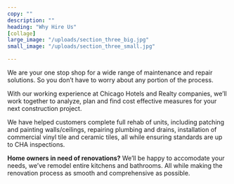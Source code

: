 ```yaml
---
copy: ""
description: ""
heading: "Why Hire Us"
[collage]
large_image: "/uploads/section_three_big.jpg"
small_image: "/uploads/section_three_small.jpg"

---
```

We are your one stop shop for a wide range of maintenance and repair solutions. So you don’t have to worry about any portion of the process.

With our working experience at Chicago Hotels and Realty companies, we’ll work together to analyze, plan and find cost effective measures for your next construction project.

We have helped customers complete full rehab of units, including patching and painting walls/ceilings, repairing plumbing and drains, installation of commercial vinyl tile and ceramic tiles, all while ensuring standards are up to CHA inspections.

**Home owners in need of renovations?** We’ll be happy to accomodate your needs, we’ve remodel entire kitchens and bathrooms. All while making the renovation process as smooth and comprehensive as possible.